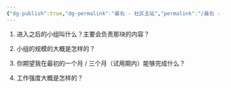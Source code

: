 ```yaml
---
{"dg-publish":true,"dg-permalink":"最右 - 社区主站","permalink":"/最右 - 社区主站/"}
---
```



1. 进入之后的小组叫什么？主要会负责那块的内容？


2. 小组的规模的大概是怎样的？


3. 你期望我在最初的一个月 / 三个月（试用期内）能够完成什么？


4. 工作强度大概是怎样的？


